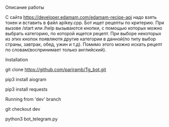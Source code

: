 
Описание работы

С сайта https://developer.edamam.com/edamam-recipe-api надо взять токен и вставить в файл apikey.cpp. Бот ищет рецепты по критерию. При вызове /start или /help вызываются кнопки, с помощью которых можно выбрать категорию, по которой ищется рецепт. При выборе некоторых из этих кнопок появляютя другие категории в данной(по типу выбор страны, завтрак, обед, ужин и т.д). Помимо этого можно искать рецепт по словам(воспринимает только английский).

Installation

git clone https://github.com/pariramb/Tg_bot.git

pip3 install aiogram

pip3 install requests

Running from 'dev' branch

git checkout dev

python3 bot_telegram.py
